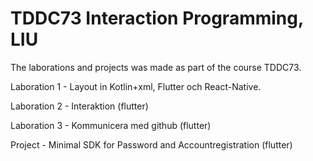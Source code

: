 # TDDC73 Interaction Programming, LIU

The laborations and projects was made as part of the course TDDC73.

Laboration 1 - Layout in Kotlin+xml, Flutter och React-Native.

Laboration 2 - Interaktion (flutter)

Laboration 3 - Kommunicera med github (flutter)

Project - Minimal SDK for Password and Accountregistration (flutter)
